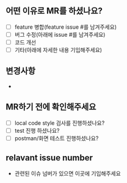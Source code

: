 ## 어떤 이유로 MR를 하셨나요?
- [ ] feature 병합(feature issue #를 남겨주세요)
- [ ] 버그 수정(아래에 issue #를 남겨주세요)
- [ ] 코드 개선
- [ ] 기타(아래에 자세한 내용 기입해주세요)

## 변경사항
-

## MR하기 전에 확인해주세요
- [ ] local code style 검사를 진행하셨나요?
- [ ] test 진행 하셨나요?
- [ ] postman/화면 테스트 진행하셨나요?

## relavant issue number
- 관련된 이슈 넘버가 있으면 이곳에 기입해주세요